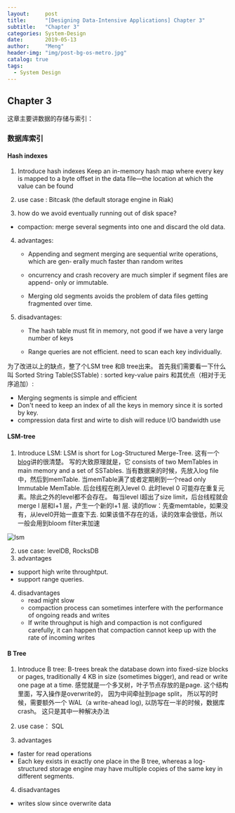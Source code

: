 ```yaml
---
layout:     post
title:      "[Designing Data-Intensive Applications] Chapter 3"
subtitle:   "Chapter 3"
categories: System-Design
date:       2019-05-13
author:     "Meng"
header-img: "img/post-bg-os-metro.jpg"
catalog: true
tags:
  - System Design
---
```


## Chapter 3
这章主要讲数据的存储与索引：

### 数据库索引
#### Hash indexes

  1. Introduce hash indexes
Keep an in-memory hash map where every key is mapped to a byte offset in the data file—the location at which the value can be found

  2. use case : Bitcask (the default storage engine in Riak)

  3. how do we avoid eventually running out of disk space?
   - compaction: merge several segments into one and discard the old data.

  4. advantages:

     - Appending and segment merging are sequential write operations, which are gen‐ erally much faster than random writes

     - oncurrency and crash recovery are much simpler if segment files are append- only or immutable.

     - Merging old segments avoids the problem of data files getting fragmented over time.

  5. disadvantages:

      - The hash table must fit in memory, not good if we have a very large number of keys

      - Range queries are not efficient. need to scan each key individually.

为了改进以上的缺点，整了个LSM tree 和B tree出来。
首先我们需要看一下什么叫 Sorted String Table(SSTable) : sorted key-value pairs
和其优点（相对于无序追加）:
  - Merging segments is simple and efficient
  - Don't need to keep an index of all the keys in memory since it is sorted by key.
  - compression data first and wirte to dish will reduce I/O bandwidth use

#### LSM-tree
1. Introduce LSM: LSM is short for Log-Structured Merge-Tree.
  这有一个[blog](https://blog.csdn.net/sdulibh/article/details/79630614)讲的很清楚。 写的大致原理就是，它 consists of two MemTables
in main memory and a set of SSTables. 当有数据来的时候，先放入log file 中，然后到memTable. 当memTable满了或者定期刷到一个read only Immutable MemTable. 后台线程在刷入level 0. 此时level 0 可能存在重复元素。除此之外的level都不会存在。 每当level l超出了size limit，后台线程就会merge l 层和l+1 层，产生一个新的l+1 层.
读的flow：先查memtable，如果没有，从level0开始一直查下去. 如果该值不存在的话，读的效率会很低，所以一般会用到bloom filter来加速

![lsm](https://meng1024.github.io/images/posts/system_design/LSM.png)

2.  use case: levelDB, RocksDB
3.  advantages
  - support high write throughtput.
  - support range queries.
4. disadvantages
   - read might slow
   - compaction process can sometimes interfere with the performance of ongoing reads and writes
   - If write throughput is high and compaction is not configured carefully, it can happen that compaction cannot keep up with the rate of incoming writes




#### B Tree

1. Introduce B tree: B-trees break the database down into fixed-size blocks or pages, traditionally 4 KB in size (sometimes bigger), and read or write one page at a time. 感觉就是一个多叉树，叶子节点存放的是page. 这个结构里面，写入操作是overwrite的， 因为中间牵扯到page split， 所以写的时候，需要额外一个 WAL（a write-ahead log), 以防写在一半的时候，数据库crash。 这只是其中一种解决办法

2. use case： SQL
3. advantages
 - faster for read operations
 - Each key exists in exactly one place in the B tree, whereas a log-structured storage engine may have multiple copies of the same key in different segments.
4. disadvantages
 - writes slow since overwrite data
